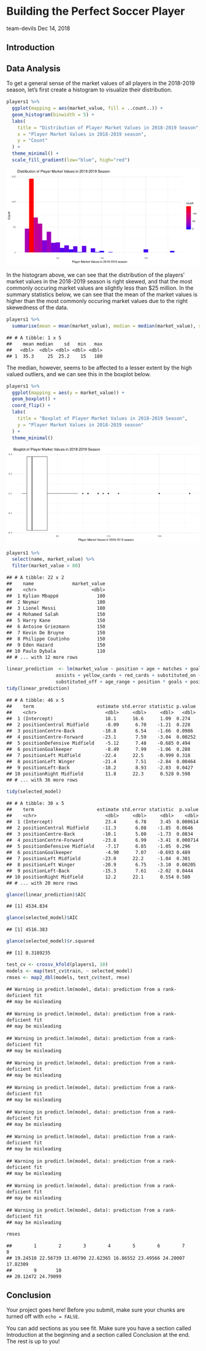 Building the Perfect Soccer Player
================
team-devils
Dec 14, 2018

## Introduction

## Data Analysis

To get a general sense of the market values of all players in the
2018-2019 season, let’s first create a histogram to visualize their
distribution.

``` r
players1 %>%
  ggplot(mapping = aes(market_value, fill = ..count..)) +
  geom_histogram(binwidth = 5) +
  labs(
    title = "Distribution of Player Market Values in 2018-2019 Season",
    x = "Player Market Values in 2018-2019 season", 
    y = "Count"
  ) +
  theme_minimal() +
  scale_fill_gradient(low="blue", high="red")
```

![](project_files/figure-gfm/histogram-1.png)<!-- -->

In the histogram above, we can see that the distribution of the players’
market values in the 2018-2019 season is right skewed, and that the most
commonly occuring market values are slightly less than $25 million. In
the summary statistics below, we can see that the mean of the market
values is higher than the most commonly occuring market values due to
the right skewedness of the data.

``` r
players1 %>%
  summarise(mean = mean(market_value), median = median(market_value), sd = sd(market_value), min = min(market_value), max = max(market_value))
```

    ## # A tibble: 1 x 5
    ##    mean median    sd   min   max
    ##   <dbl>  <dbl> <dbl> <dbl> <dbl>
    ## 1  35.3     25  25.2    15   180

The median, however, seems to be affected to a lesser extent by the high
valued outliers, and we can see this in the boxplot below.

``` r
players1 %>%
  ggplot(mapping = aes(y = market_value)) +
  geom_boxplot() +
  coord_flip() +
  labs(
    title = "Boxplot of Player Market Values in 2018-2019 Season",
    y = "Player Market Values in 2018-2019 season"
  ) +
  theme_minimal() 
```

![](project_files/figure-gfm/boxplot-1.png)<!-- -->

``` r
players1 %>%
  select(name, market_value) %>%
  filter(market_value > 80)
```

    ## # A tibble: 22 x 2
    ##    name              market_value
    ##    <chr>                    <dbl>
    ##  1 Kylian Mbappé              180
    ##  2 Neymar                     180
    ##  3 Lionel Messi               180
    ##  4 Mohamed Salah              150
    ##  5 Harry Kane                 150
    ##  6 Antoine Griezmann          150
    ##  7 Kevin De Bruyne            150
    ##  8 Philippe Coutinho          150
    ##  9 Eden Hazard                150
    ## 10 Paulo Dybala               110
    ## # ... with 12 more rows

``` r
linear_prediction  <- lm(market_value ~ position + age + matches + goals + own_goals +
                  assists + yellow_cards + red_cards + substituted_on +
                  substituted_off + age_range + position * goals + position * assists, data =   players1)
tidy(linear_prediction)
```

    ## # A tibble: 46 x 5
    ##    term                       estimate std.error statistic p.value
    ##    <chr>                         <dbl>     <dbl>     <dbl>   <dbl>
    ##  1 (Intercept)                   18.1      16.6      1.09  0.274  
    ##  2 positionCentral Midfield      -8.09      6.70    -1.21  0.228  
    ##  3 positionCentre-Back          -10.8       6.54    -1.66  0.0986 
    ##  4 positionCentre-Forward       -23.1       7.59    -3.04  0.00252
    ##  5 positionDefensive Midfield    -5.12      7.48    -0.685 0.494  
    ##  6 positionGoalkeeper            -8.49      7.99    -1.06  0.288  
    ##  7 positionLeft Midfield        -22.4      22.5     -0.999 0.318  
    ##  8 positionLeft Winger          -21.4       7.51    -2.84  0.00464
    ##  9 positionLeft-Back            -18.2       8.93    -2.03  0.0427 
    ## 10 positionRight Midfield        11.8      22.3      0.528 0.598  
    ## # ... with 36 more rows

``` r
tidy(selected_model)
```

    ## # A tibble: 30 x 5
    ##    term                       estimate std.error statistic  p.value
    ##    <chr>                         <dbl>     <dbl>     <dbl>    <dbl>
    ##  1 (Intercept)                   23.4       6.78     3.45  0.000614
    ##  2 positionCentral Midfield     -11.3       6.08    -1.85  0.0646  
    ##  3 positionCentre-Back          -10.1       5.80    -1.73  0.0834  
    ##  4 positionCentre-Forward       -23.8       6.99    -3.41  0.000714
    ##  5 positionDefensive Midfield    -7.17      6.85    -1.05  0.296   
    ##  6 positionGoalkeeper            -4.90      7.07    -0.693 0.489   
    ##  7 positionLeft Midfield        -23.0      22.2     -1.04  0.301   
    ##  8 positionLeft Winger          -20.9       6.75    -3.10  0.00205 
    ##  9 positionLeft-Back            -15.3       7.61    -2.02  0.0444  
    ## 10 positionRight Midfield        12.2      22.1      0.554 0.580   
    ## # ... with 20 more rows

``` r
glance(linear_prediction)$AIC
```

    ## [1] 4534.834

``` r
glance(selected_model)$AIC
```

    ## [1] 4516.383

``` r
glance(selected_model)$r.squared
```

    ## [1] 0.3189235

``` r
test_cv <- crossv_kfold(players1, 10)
models <- map(test_cv$train, ~ selected_model)
rmses <- map2_dbl(models, test_cv$test, rmse)
```

    ## Warning in predict.lm(model, data): prediction from a rank-deficient fit
    ## may be misleading
    
    ## Warning in predict.lm(model, data): prediction from a rank-deficient fit
    ## may be misleading
    
    ## Warning in predict.lm(model, data): prediction from a rank-deficient fit
    ## may be misleading
    
    ## Warning in predict.lm(model, data): prediction from a rank-deficient fit
    ## may be misleading
    
    ## Warning in predict.lm(model, data): prediction from a rank-deficient fit
    ## may be misleading
    
    ## Warning in predict.lm(model, data): prediction from a rank-deficient fit
    ## may be misleading
    
    ## Warning in predict.lm(model, data): prediction from a rank-deficient fit
    ## may be misleading
    
    ## Warning in predict.lm(model, data): prediction from a rank-deficient fit
    ## may be misleading
    
    ## Warning in predict.lm(model, data): prediction from a rank-deficient fit
    ## may be misleading
    
    ## Warning in predict.lm(model, data): prediction from a rank-deficient fit
    ## may be misleading

``` r
rmses
```

    ##        1        2        3        4        5        6        7        8 
    ## 19.24510 22.56739 13.40790 22.62365 16.86552 23.49566 24.20007 17.82309 
    ##        9       10 
    ## 20.12472 24.79099

## Conclusion

Your project goes here\! Before you submit, make sure your chunks are
turned off with `echo = FALSE`.

You can add sections as you see fit. Make sure you have a section called
Introduction at the beginning and a section called Conclusion at the
end. The rest is up to you\!
